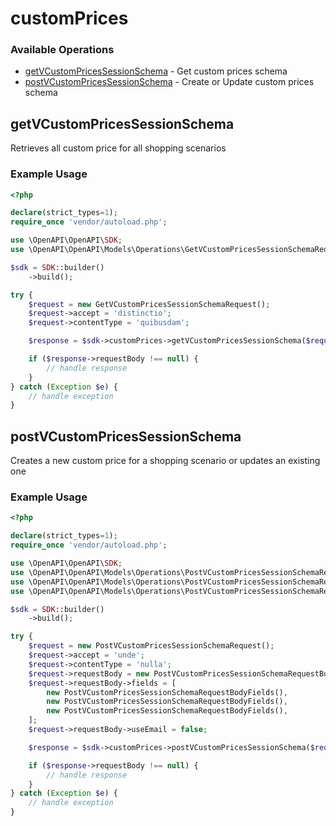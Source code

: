 # customPrices

### Available Operations

* [getVCustomPricesSessionSchema](#getvcustompricessessionschema) - Get custom prices schema
* [postVCustomPricesSessionSchema](#postvcustompricessessionschema) - Create or Update custom prices schema

## getVCustomPricesSessionSchema

Retrieves all custom price for all shopping scenarios

### Example Usage

```php
<?php

declare(strict_types=1);
require_once 'vendor/autoload.php';

use \OpenAPI\OpenAPI\SDK;
use \OpenAPI\OpenAPI\Models\Operations\GetVCustomPricesSessionSchemaRequest;

$sdk = SDK::builder()
    ->build();

try {
    $request = new GetVCustomPricesSessionSchemaRequest();
    $request->accept = 'distinctio';
    $request->contentType = 'quibusdam';

    $response = $sdk->customPrices->getVCustomPricesSessionSchema($request);

    if ($response->requestBody !== null) {
        // handle response
    }
} catch (Exception $e) {
    // handle exception
}
```

## postVCustomPricesSessionSchema

Creates a new custom price for a shopping scenario or updates an existing one

### Example Usage

```php
<?php

declare(strict_types=1);
require_once 'vendor/autoload.php';

use \OpenAPI\OpenAPI\SDK;
use \OpenAPI\OpenAPI\Models\Operations\PostVCustomPricesSessionSchemaRequest;
use \OpenAPI\OpenAPI\Models\Operations\PostVCustomPricesSessionSchemaRequestBody;
use \OpenAPI\OpenAPI\Models\Operations\PostVCustomPricesSessionSchemaRequestBodyFields;

$sdk = SDK::builder()
    ->build();

try {
    $request = new PostVCustomPricesSessionSchemaRequest();
    $request->accept = 'unde';
    $request->contentType = 'nulla';
    $request->requestBody = new PostVCustomPricesSessionSchemaRequestBody();
    $request->requestBody->fields = [
        new PostVCustomPricesSessionSchemaRequestBodyFields(),
        new PostVCustomPricesSessionSchemaRequestBodyFields(),
        new PostVCustomPricesSessionSchemaRequestBodyFields(),
    ];
    $request->requestBody->useEmail = false;

    $response = $sdk->customPrices->postVCustomPricesSessionSchema($request);

    if ($response->requestBody !== null) {
        // handle response
    }
} catch (Exception $e) {
    // handle exception
}
```
